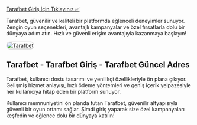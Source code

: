 <a href="http://www.redly.vip/3A5tsFl">Tarafbet Giriş İçin Tıklayınız ✅</a>

<p>Tarafbet, güvenilir ve kaliteli bir platformda eğlenceli deneyimler sunuyor. Zengin oyun seçenekleri, avantajlı kampanyalar ve özel fırsatlarla dolu bir dünyaya adım atın. Hızlı ve güvenli erişim avantajıyla kazanmaya başlayın!</p>

<a href="http://www.redly.vip/3A5tsFl" title="Tarafbet">
  <img src="https://i.ibb.co/MkY55wf/photo-2025-01-15-16-52-46.jpg" alt="Tarafbet" style="max-width: 100%; border: 2px solid #ddd; border-radius: 10px;">
</a>

<h2>Tarafbet - Tarafbet Giriş - Tarafbet Güncel Adres</h2>

<p>Tarafbet, kullanıcı dostu tasarımı ve yenilikçi özellikleriyle ön plana çıkıyor. Gelişmiş hizmet anlayışı, hızlı ödeme yöntemleri ve geniş içerik yelpazesiyle her kullanıcıya hitap eden bir platform sunuyor.</p>

<p>Kullanıcı memnuniyetini ön planda tutan Tarafbet, güvenilir altyapısıyla güvenli bir oyun ortamı sağlar. Şimdi giriş yaparak size özel kampanyaları keşfedin ve eğlence dolu bir dünyaya katılın!</p>
